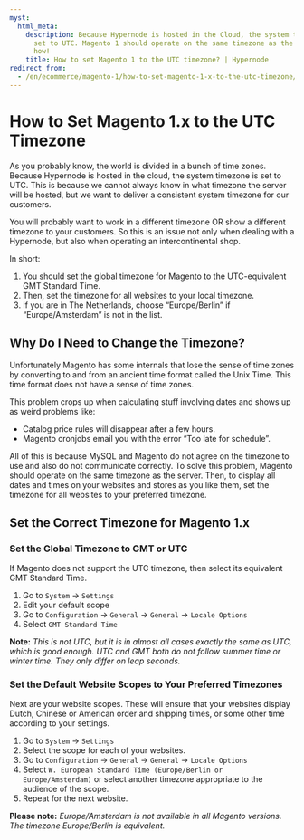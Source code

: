 ```yaml
---
myst:
  html_meta:
    description: Because Hypernode is hosted in the Cloud, the system timezone is
      set to UTC. Magento 1 should operate on the same timezone as the server. Learn
      how!
    title: How to set Magento 1 to the UTC timezone? | Hypernode
redirect_from:
  - /en/ecommerce/magento-1/how-to-set-magento-1-x-to-the-utc-timezone/
---
```


<!-- source: https://support.hypernode.com/en/ecommerce/magento-1/how-to-set-magento-1-x-to-the-utc-timezone/ -->

# How to Set Magento 1.x to the UTC Timezone

As you probably know, the world is divided in a bunch of time zones. Because Hypernode is hosted in the cloud, the system timezone is set to UTC. This is because we cannot always know in what timezone the server will be hosted, but we want to deliver a consistent system timezone for our customers.

You will probably want to work in a different timezone OR show a different timezone to your customers. So this is an issue not only when dealing with a Hypernode, but also when operating an intercontinental shop.

In short:

1. You should set the global timezone for Magento to the UTC-equivalent GMT Standard Time.
1. Then, set the timezone for all websites to your local timezone.
1. If you are in The Netherlands, choose “Europe/Berlin” if “Europe/Amsterdam” is not in the list.

## Why Do I Need to Change the Timezone?

Unfortunately Magento has some internals that lose the sense of time zones by converting to and from an ancient time format called the Unix Time. This time format does not have a sense of time zones.

This problem crops up when calculating stuff involving dates and shows up as weird problems like:

- Catalog price rules will disappear after a few hours.
- Magento cronjobs email you with the error “Too late for schedule”.

All of this is because MySQL and Magento do not agree on the timezone to use and also do not communicate correctly. To solve this problem, Magento should operate on the same timezone as the server. Then, to display all dates and times on your websites and stores as you like them, set the timezone for all websites to your preferred timezone.

## Set the Correct Timezone for Magento 1.x

### Set the Global Timezone to GMT or UTC

If Magento does not support the UTC timezone, then select its equivalent GMT Standard Time.

1. Go to `System` -> `Settings`
1. Edit your default scope
1. Go to `Configuration` -> `General` -> `General` -> `Locale Options`
1. Select `GMT Standard Time`

**Note:** *This is not UTC, but it is in almost all cases exactly the same as UTC, which is good enough. UTC and GMT both do not follow summer time or winter time. They only differ on leap seconds.*

### Set the Default Website Scopes to Your Preferred Timezones

Next are your website scopes. These will ensure that your websites display Dutch, Chinese or American order and shipping times, or some other time according to your settings.

1. Go to `System` -> `Settings`
1. Select the scope for each of your websites.
1. Go to `Configuration` -> `General` -> `General` -> `Locale Options`
1. Select `W. European Standard Time (Europe/Berlin or Europe/Amsterdam)` or select another timezone appropriate to the audience of the scope.
1. Repeat for the next website.

**Please note:** *Europe/Amsterdam is not available in all Magento versions. The timezone Europe/Berlin is equivalent.*
